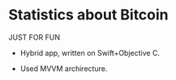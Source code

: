 # Statistics about Bitcoin
JUST FOR FUN

- Hybrid app, written on Swift+Objective C.

- Used MVVM archirecture.

